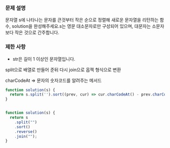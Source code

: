 ### **문제 설명**

문자열 s에 나타나는 문자를 큰것부터 작은 순으로 정렬해 새로운 문자열을 리턴하는 함수, solution을 완성해주세요.s는 영문 대소문자로만 구성되어 있으며, 대문자는 소문자보다 작은 것으로 간주합니다.

### 제한 사항

- str은 길이 1 이상인 문자열입니다.

split으로 배열로 만들어 준뒤 다시 join으로 옵젝 형식으로 변환

charCodeAt ⇒  문자의 숫자코드를 알려주는 메서드

```jsx
function solution(s) {
  return s.split('').sort((prev, cur) => cur.charCodeAt() - prev.charCodeAt()).join('');
}
```

```jsx

function solution(s) {
  return s
    .split("")
    .sort()
    .reverse()
    .join("");
}
```
